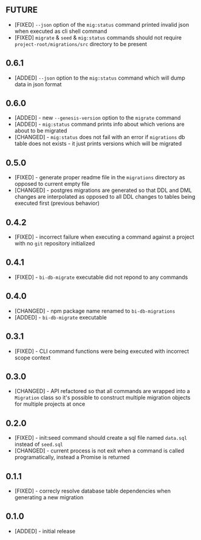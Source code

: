 ## FUTURE

* [FIXED] `--json` option of the `mig:status` command printed invalid json when executed as cli shell command
* [FIXED] `migrate` & `seed` & `mig:status` commands should not require `project-root/migrations/src` directory to be present

## 0.6.1

* [ADDED] `--json` option to the `mig:status` command which will dump data in json format

## 0.6.0

* [ADDED] - new `--genesis-version` option to the `migrate` command
* [ADDED] - `mig:status` command prints info about which verions are about to be migrated
* [CHANGED] - `mig:status` does not fail with an error if `migrations` db table does not exists - it just prints versions which will be migrated

## 0.5.0

* [FIXED] - generate proper readme file in the `migrations` directory as opposed to current empty file
* [CHANGED] - postgres migrations are generated so that DDL and DML changes are interpolated as opposed to all DDL changes to tables being executed first (previous behavior)

## 0.4.2

* [FIXED] - incorrect failure when executing a command against a project with no `git` repository initialized

## 0.4.1

* [FIXED] - `bi-db-migrate` executable did not repond to any commands

## 0.4.0

* [CHANGED] - npm package name renamed to `bi-db-migrations`
* [ADDED] - `bi-db-migrate` executable

## 0.3.1

* [FIXED] - CLI command functions were being executed with incorrect scope context

## 0.3.0

* [CHANGED] - API refactored so that all commands are wrapped into a `Migration` class so it's possible to construct multiple migration objects for multiple projects at once

## 0.2.0

* [FIXED] - init:seed command should create a sql file named `data.sql` instead of `seed.sql`
* [CHANGED] - current process is not exit when a command is called programatically, instead a Promise is returned

## 0.1.1

* [FIXED] - correcly resolve database table dependencies when generating a new migration

## 0.1.0

* [ADDED] - initial release
